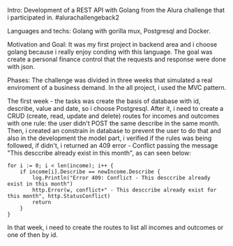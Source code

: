 Intro:
Development of a REST API with Golang from the Alura challenge that i participated in. #alurachallengeback2

Languages and techs:
Golang with gorilla mux, Postgresql and Docker.

Motivation and Goal:
It was my first project in backend area and i choose golang because i really enjoy conding with this language. The goal was create a personal finance control that the requests and response were done with json.

Phases:
The challenge was divided in three weeks that simulated a real enviroment of a business demand. In the all project, i used the MVC pattern.

The first week - the tasks was create the basis of database with id, describe, value and date, so i choose Postgresql. After it, i need to create a CRUD (create, read, update and delete) routes for incomes and outcomes with one rule: the user didn't POST the same describe in the same month. Then, i created an constrain in database to prevent the user to do that and also in the development the model part, i verified if the rules was being followed, if didn't, i returned an 409 error - Conflict passing the message "This desccribe already exist in this month", as can seen below:

	for i := 0; i < len(income); i++ {
		if income[i].Describe == newIncome.Describe {
			log.Println("Error 409: Conflict - This desccribe already exist in this month")
			http.Error(w, conflict+" - This desccribe already exist for this month", http.StatusConflict)
			return
		}
	}
  
  In that week, i need to create the routes to list all incomes and outcomes or one of then by id. 
  
  
